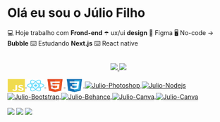 # Olá eu sou o Júlio Filho
💻 Hoje trabalho com **Frond-end** 
☂️ ux/ui **design**
🍥 Figma
🖥️ No-code -> **Bubble**
⌨️ Estudando **Next.js**
⌨️ React native
<br><br>

<div align="center">
  <a href="https://github.com/juliodesigner">
  <img height="180em" src="https://github-readme-stats.vercel.app/api?username=juliodesigner&show_icons=true&theme=dracula&include_all_commits=true&count_private=true"/>
  <img height="180em" src="https://github-readme-stats.vercel.app/api/top-langs/?username=juliodesigner&layout=compact&langs_count=7&theme=dracula"/>
</div>
	

<div style="display: inline_block"><br>
  <img align="center" alt="Julio-Js" height="30" width="40" src="https://raw.githubusercontent.com/devicons/devicon/master/icons/javascript/javascript-plain.svg">
  <img align="center" alt="Julio-React" height="30" width="40" src="https://raw.githubusercontent.com/devicons/devicon/master/icons/react/react-original.svg">
  <img align="center" alt="Julio-HTML" height="30" width="40" src="https://raw.githubusercontent.com/devicons/devicon/master/icons/html5/html5-original.svg">
  <img align="center" alt="Julio-CSS" height="30" width="40" src="https://raw.githubusercontent.com/devicons/devicon/master/icons/css3/css3-original.svg">
  <img align="center" alt="Julio-Photoshop" height="30" width="40"  src="https://cdn.jsdelivr.net/gh/devicons/devicon/icons/photoshop/photoshop-plain.svg" />
  <img align="center" alt="Julio-Nodejs" height="30" width="40"  src="https://cdn.jsdelivr.net/gh/devicons/devicon/icons/nodejs/nodejs-plain.svg" />
  <img align="center" alt="Julio-Bootstrap" height="30" width="40"  <img src="https://cdn.jsdelivr.net/gh/devicons/devicon/icons/bootstrap/bootstrap-plain-wordmark.svg"/>
  <img align="center" alt="Julio-Behance" height="30" width="40" src="https://cdn.jsdelivr.net/gh/devicons/devicon/icons/behance/behance-original-wordmark.svg" />
  <img align="center" alt="Julio-Canva" height="30" width="40" src="https://cdn.jsdelivr.net/gh/devicons/devicon/icons/canva/canva-original.svg" />
  <img align="center" alt="Julio-Canva" height="30" width="40" src="https://cdn.jsdelivr.net/gh/devicons/devicon/icons/figma/figma-original.svg" />
</div>
	<br>
	
	
	
<div>
  <a href="https://instagram.com/_juliofilho" target="_blank"><img src="https://img.shields.io/badge/-Instagram-%23E4405F?style=for-the-badge&logo=instagram&logoColor=white" target="_blank"></a>
  <a href = "mailto:julionebraska20@gmail.com"><img src="https://img.shields.io/badge/-Gmail-%23333?style=for-the-badge&logo=gmail&logoColor=white" target="_blank"></a>
  <a href="https://linkedin.com/in/julio-filho-b3053b85" target="_blank"><img src="https://img.shields.io/badge/-LinkedIn-%230077B5?style=for-the-badge&logo=linkedin&logoColor=white" target="_blank"></a> 
</div>
